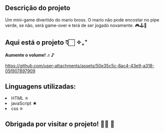 <h2> Descrição do projeto </h2>

Um mini-game divertido do mario bross. O mario não pode encostar no pipe verde, se não, será game-over e terá de ser jogado novamente. 🎮🕹️👾

<h2> Aqui está o projeto 👇🏻 ✧₊⁺ </h2>

<h4> Aumente o volume! ♬♪ </h4>

https://github.com/user-attachments/assets/50e35c5c-8ac4-43e9-a318-05f907897909

<h2> Linguagens utilizadas:</h2>

 <li> HTML ✮ </li> 
 <li> javaScript ★ </li>
  <li> css ✮ </li>

<h2> Obrigada por visitar o projeto! 👲🏻 🏰  </h2>
